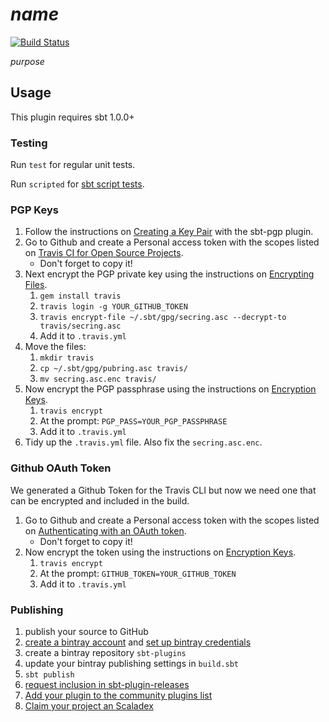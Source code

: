 # $name$

[![Build Status](https://travis-ci.org/$organizationName;format="word"$/$name;format="word"$.svg?branch=master)](https://travis-ci.org/$organizationName;format="word"$/$name;format="word"$)

$purpose$

## Usage

This plugin requires sbt 1.0.0+

### Testing

Run `test` for regular unit tests.

Run `scripted` for [sbt script tests](http://www.scala-sbt.org/1.x/docs/Testing-sbt-plugins.html).

### PGP Keys

1. Follow the instructions on [Creating a Key Pair](https://www.scala-sbt.org/sbt-pgp/usage.html) with the sbt-pgp plugin.
1. Go to Github and create a Personal access token with the scopes listed on
[Travis CI for Open Source Projects](https://docs.travis-ci.com/user/github-oauth-scopes/#travis-ci-for-open-source-projects).
   * Don't forget to copy it!
1. Next encrypt the PGP private key using the instructions on [Encrypting Files](https://docs.travis-ci.com/user/encrypting-files/).
   1. `gem install travis`
   1. `travis login -g YOUR_GITHUB_TOKEN`
   1. `travis encrypt-file ~/.sbt/gpg/secring.asc --decrypt-to travis/secring.asc`
   1. Add it to `.travis.yml`
1. Move the files:
   1. `mkdir travis`
   1. `cp ~/.sbt/gpg/pubring.asc travis/`
   1. `mv secring.asc.enc travis/`
1. Now encrypt the PGP passphrase using the instructions on [Encryption Keys](https://docs.travis-ci.com/user/encryption-keys/).
   1. `travis encrypt`
   1. At the prompt: `PGP_PASS=YOUR_PGP_PASSPHRASE`
   1. Add it to `.travis.yml`
1. Tidy up the `.travis.yml` file. Also fix the `secring.asc.enc`.

### Github OAuth Token

We generated a Github Token for the Travis CLI but now we need one that can be encrypted and included in the build.
1. Go to Github and create a Personal access token with the scopes listed on
[Authenticating with an OAuth token](https://docs.travis-ci.com/user/deployment/releases/#authenticating-with-an-oauth-token).
   * Don't forget to copy it!
1. Now encrypt the token using the instructions on [Encryption Keys](https://docs.travis-ci.com/user/encryption-keys/).
   1. `travis encrypt`
   1. At the prompt: `GITHUB_TOKEN=YOUR_GITHUB_TOKEN`
   1. Add it to `.travis.yml`

### Publishing

1. publish your source to GitHub
2. [create a bintray account](https://bintray.com/signup/index) and [set up bintray credentials](https://github.com/sbt/sbt-bintray#publishing)
3. create a bintray repository `sbt-plugins` 
4. update your bintray publishing settings in `build.sbt`
5. `sbt publish`
6. [request inclusion in sbt-plugin-releases](https://bintray.com/sbt/sbt-plugin-releases)
7. [Add your plugin to the community plugins list](https://github.com/sbt/website#attention-plugin-authors)
8. [Claim your project an Scaladex](https://github.com/scalacenter/scaladex-contrib#claim-your-project)
